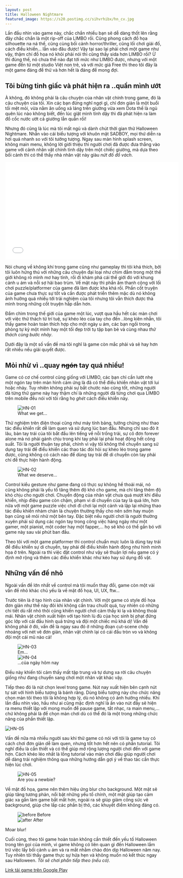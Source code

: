 ```yaml
---
layout: post
title: Halloween Nightmare
featured_image: https://s20.postimg.cc/sihvrhibx/hn_cv.jpg
---
```


Lần đầu nhìn vào game này, chắc chắn nhiều bạn sẽ dễ dàng thốt lên rằng đây chắc chắn là một rip-off của LIMBO rồi. Cũng phong cách đồ họa silhouette na ná thế, cũng cùng bối cảnh horror/thriller, cũng lối chơi giải đố, cách điều khiển... lẫn vào đâu được! Vậy tại sao lại phải chơi một game như vậy, thậm chí đồ họa nó khỏi phải nói thì cũng thấy sida hơn LIMBO rồi? Ừ thì đúng thế, nó chưa thể nào đạt tới mức như LIMBO được, nhưng với một game đến từ một studio Việt non trẻ, và với mức giá Free thì theo tôi đây là một game đáng để thử và hơn hết là đáng để mong đợi.

## Tôi bừng tỉnh giấc và phát hiện ra ..quần mình ướt
À không, đó không phải là câu chuyện của nhân vật chính trong game, đó là câu chuyện của tôi. Xin các bạn đừng nghĩ ngợi gì, chỉ đơn giản là một buổi tối mệt mỏi, vừa nằm ăn uống xả láng trên giường vừa xem Dota thế là ngủ quên lúc nào không biết, đến lúc giật mình tỉnh dậy thì đã phát hiện ra làm đổ cốc nước ướt cả giường lẫn quần rồi!

Nhưng đó cũng là lúc mà tôi mất ngủ và dành chút thời gian thử Halloween Nightmare. Nhấn vào cái biểu tượng với khuôn mặt SADBOY, mọi thứ diễn ra hơi quá nhanh so với tôi tưởng tượng. Ngay sau màn hình splash screen, không main menu, không lời giới thiệu thì người chơi đã được đưa thẳng vào game với cảnh nhân vật chính tỉnh dậy trên một chiếc giường, mà dựa theo bối cảnh thì có thể thấy nhà nhân vật này giàu _nứt đố đổ vách_.

<div class="embed-responsive embed-responsive-16by9">
<iframe width="560" height="315" src="//www.youtube.com/embed/bEMgjRBAohA" frameborder="0" allowfullscreen></iframe>
</div>

Nói chung về không khí trong game cũng như gameplay thì tôi khá thích, bởi tôi luôn hứng thú với những câu chuyện đại loại như chìm đắm trong một thế giới không rõ mình mơ hay tỉnh, rồi đi khám phá cái thế giới đó với khung cảnh u ám và nỗi sợ hãi bao trùm. Về mặt này thì phần âm thanh cộng với lối chơi puzzle/platformer của game đã làm được kha khá rồi. Phần cốt truyện của game chưa thực sự tốt và cần được phát triển thêm mặc dù nó không ảnh hưởng quá nhiều tới trải nghiệm của tôi nhưng tôi vẫn thích được thả mình trong những cốt truyện hấp dẫn hơn.

Đắm chìm trong thế giới của game một lúc, vượt qua hầu hết các màn chơi với việc thử thách từ trí tuệ, sự khéo léo của tay cho đến ..lòng kiên nhẫn, tôi thấy game hoàn toàn thích hợp cho một ngày u ám, các bạn ngồi trong phòng tự kỷ một mình hay một tối đẹp trời tụ tập bạn bè và cùng nhau _thử thách cùng bước nhảy_.

Dưới đây là một số vấn đề mà tôi nghĩ là game còn mắc phải và sẽ hay hơn rất nhiều nếu giải quyết được.

## Mỏi nhừ vì ..quay <del>ngón</del> tay quá nhiều!
Game có cơ chế control cũng giống với LIMBO, các bạn chỉ cần lướt nhẹ một ngón tay trên màn hình cảm ứng là đã có thể điều khiển nhân vật tới lui hoặc nhảy. Tuy nhiên không phải sự bắt chước nào cũng tốt, những người đã từng thử game này hay thậm chí là những người đã từng chơi qua LIMBO trên mobile đều nói với tôi rằng họ _ghét_ cách điều khiển này.

<figure class="img-center">
<img class="img-responsive" src="https://lh3.googleusercontent.com/s6AutZovzI6gEmDOihm-Z4pFltFEeUory_X3qPn41gY=w885-h553-no" alt="HN-01">
<figcaption>What we get...</figcaption>
</figure>

Thử nghiệm trên điện thoại cũng như máy tính bảng, tưởng chừng như thao tác điều khiển rất dễ làm quen và sử dụng lúc ban đầu. Nhưng chỉ sao đó ít lâu, bàn tay trái của tôi bắt đầu lên tiếng về nỗi trống trải, sự cô đơn forever alone mà nó phải gánh chịu trong khi tay phải lại phải hoạt động hết công suất. Tôi là người thuận tay phải, chính vì vậy tôi không thể chuyển sang sử dụng tay trái để điểu khiển các thao tác đòi hỏi sự khéo léo trong game được, cũng không có cách nào để dùng tay trái để di chuyển còn tay phải chỉ để thực hiện hành động.

<figure class="img-center">
<img class="img-responsive" src="https://lh4.googleusercontent.com/EFXWWU3YpWLPT390610t7TD-dC9y1Nnz8x4CI1ZDzbA=w885-h553-no" alt="HN-02">
<figcaption>What we deserve...</figcaption>
</figure>

Control kiểu gesture như game đang có thực sự không hề thoải mái, nó cũng không phải là yếu tố tăng thêm độ khó cho game, mà chỉ tăng thêm độ khó chịu cho người chơi. Chuyển động của nhân vật chưa quá mượt khi điều khiển, nhịp điệu game còn chậm, phạm vi di chuyển của tay là quá lớn, hơn nữa với một game puzzle việc chơi đi chơi lại một cảnh và lặp lại những thao tác điều khiển nhàm chán là chuyện thường thấy cho nên sớm hay muộn bạn cũng sẽ mỏi nhừ một bên tay. Đặc biệt nếu người chơi là người thường xuyên phải sử dụng các ngón tay trong công việc hàng ngày như một gamer, một pianist, một coder hay một fapper,... họ sẽ khó có thể gắn bó với game này sau vài phút ban đầu.

Theo tôi với một game platformer thì control chuẩn mực luôn là dùng tay trái để điều khiển sự di chuyển, tay phải để điều khiển hành động như hình minh họa ở trên. Ngoài ra thì việc đặt control như vậy sẽ thuận lợi nếu game có ý định mở rộng và thêm các điều khiển khác như kéo hay sử dụng đồ vật.

## Những vấn đề nhỏ
Ngoài vấn đề lớn nhất về control mà tôi muốn thay đổi, game còn một vài vấn đề nhỏ khác chủ yếu là về mặt đồ họa, UI, UX, ftw...

Trước tiên là ở tạo hình của nhân vật chính. Với một game có style đồ họa đơn giản như thế này đôi khi không cần trau chuốt quá, tuy nhiên có những chi tiết dù rất nhỏ thôi cũng khiến người chơi cảm thấy kì lạ và không thoải mái. Nhân vật chính xuất hiện với tạo hình lù đù của học sinh bị phạt đứng góc lớp với cái đầu hình quả trứng và đội một chiếc mũ khá dị! Vấn đề không phải ở đó, vấn đề là ngay sau đó ở những đoạn cut-scene chớp nhoáng với nét vẽ đơn giản, nhân vật chính lại có cái đầu tròn vo và không đội một cái mũ nào cả!

<figure class="img-center">
<img class="img-responsive" src="https://lh4.googleusercontent.com/-7f_EEtU6ur8/VFCrbIJgiqI/AAAAAAAAEfc/M-gPh6EcfG8/w885-h553-no/hn_03.jpg" alt="HN-03">
<figcaption>Em...</figcaption>
<img class="img-responsive" src="https://lh6.googleusercontent.com/-hNcqsQXdY4c/VFCrYaGdg-I/AAAAAAAAEfU/mH-S28RjDng/w885-h553-no/hn_02.jpg" alt="HN-04">
<figcaption>...của ngày hôm nay</figcaption>
</figure>

Điều này khiến tôi cảm thấy mất tập trung và tự dưng xa rời câu chuyện giống như đang chuyển sang chơi một nhân vật khác vậy.

Tiếp theo đó là nút chọn level trong game. Nút nay xuất hiện bên cạnh nút tự sát với hình biểu tượng là bánh răng. Dùng biểu tượng này cho chức năng chọn màn tôi theo tôi là không hợp lý, dù nó không có ảnh hưởng nhiều. Khi lần đầu nhìn vào, hầu như ai cũng mặc định nghĩ là ấn vào nút đấy sẽ hiện ra menu thiết lập với mong muốn để pause game, tắt nhạc, ra main menu,... chứ không phải là để chọn màn chơi dù có thể đó là một trong những chức năng của phần thiết lập.

<p>
<img class="img-responsive" src="https://lh3.googleusercontent.com/H5ywbuaWoHyeSbSkJMMNYbN2GWH8866Ch53fgNtyDuc=w885-h553-no" alt="HN-05">
</p>

Vấn đề nữa mà nhiều người sau khi thử game có nói với tôi là game tuy có cách chơi đơn giản dễ làm quen, nhưng tốt hơn hết nên có phần tutorial. Tôi nghĩ điều là cần thiết và có thể giúp mở rộng lượng người chơi đến với game hơn. Cách khéo léo nhất là lồng tutorial vào màn chơi đầu giúp người chơi dễ dàng trải nghiệm thông qua những hướng dẫn gợi ý về thao tác cần thực hiện lúc chơi.

<figure class="img-center">
<img class="img-responsive" src="https://lh3.googleusercontent.com/IPeWHHOo4M9Vb9v5DsDDTgC7ZV1yDg7gC5EUHX1oCn8=w885-h553-no" alt="HN-05">
<figcaption>Are you a newbie?</figcaption>
</figure>

Về mặt đồ họa, game nên thêm hiệu ứng blur cho background. Một mặt sẽ giúp tăng tương phản, nổi bật những yếu tố chính, một mặt giúp tạo cảm giác xa gần làm game bắt mắt hơn, ngoài ra sẽ giúp giảm công sức vẽ background, giúp che lấp các phần bị thô, các khuyết điểm không đáng có.

<figure class="cd-image-container">
<img class="img-responsive" src="https://lh4.googleusercontent.com/jBVWKGVOy-DzX87sRSM_RDCxSGoBCaPPc6SbEOmuAps=w885-h553-no" alt="before" />
<span class="cd-image-label" data-type="original">Before</span>
<div class="cd-resize-img">
<img class="img-responsive" src="https://lh4.googleusercontent.com/-CXDFPp5EpyQ/VFCrfyQdM_I/AAAAAAAAEf0/Xgqz0hVd0tw/w885-h553-no/hn_06.jpg" alt="after" />
<span class="cd-image-label" data-type="modified">After</span>
</div>
<span class="cd-handle"></span> <!-- slider handle -->
</figure>
<p class="img-caption">Moar blur!</p>

Cuối cùng, theo tôi game hoàn toàn không cần thiết đến yếu tố Halloween trong tên gọi của mình, vì game không có liên quan gì đến Halloween lắm trừ việc lấy bối cảnh u ám và ra mắt nhằm chào đón dịp Halloween năm nay. Tuy nhiên tôi thấy game thực sự hứa hẹn và không muốn nó kết thúc ngay sau Halloween. _Tôi sẽ chơi phần tiếp theo (nếu có)_.

<div class="text-center">
<a class="pure-button button-success button-xlarge" href="https://play.google.com/store/apps/details?id=com.bkgm.haloween"><i class="fa fa-android"></i> Link tải game trên Google Play</a>
</div>